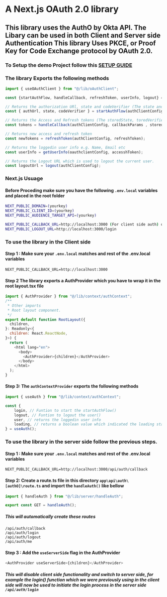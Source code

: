 # A Next.js OAuth 2.0 library

## This library uses the AuthO by Okta API. The Libary can be used in both Client and Server side Authentication This library Uses PKCE, or Proof Key for Code Exchange protocol by OAuth 2.0.


### To Setup the demo Project follow this [SETUP GUIDE](./SETUP.md)


### The library Exports the following methods
```js
import { useOAuthClient } from "@/lib/oAuthClient";

const {startAuthFlow, handleCallback, refreshToken, userInfo, logout} = useOAuthClient();

// Returns the authorization URl, state and codeVerifier (The state and codeVerifier is used in the server side to set cookies)
const { authUrl, state, codeVerifier } = startAuthFlow(authClientConfig);

// Returns the Access and Refresh tokens (The storedState, toredVerifier are optional parameters these are passed during server side auth
const tokens = handleCallback(authClientConfig, callbackParams , storedState?, toredVerifier?);

// Returns new access and refresh token
const newTokens = refreshToken(authClientConfig, refreshToken);

// Returns the loggedin user info e.g. Name, Email etc
const userInfo = getUserInfo(oauthclientConfig, accesshToken);

// Returns the Logout URL which is used to logout the current user.
const logoutUrl = logout(authClientConfig);
```

### Next.js Usuage

#### Before Proceding make sure you have the following `.env.local` variables and placed in the root folder

```bash
NEXT_PUBLIC_DOMAIN=(yourkey)
NEXT_PUBLIC_CLIENT_ID=(yourkey)
NEXT_PUBLIC_AUDIENCE_TARGET_API=(yourkey)

NEXT_PUBLIC_CALLBACK_URL=http://localhost:3000 (For client side auth) or http://localhost:3000/api/auth/callback (For server side auth)
NEXT_PUBLIC_LOGOUT_URL=http://localhost:3000/login
```

### To use the library in the Client side

#### Step 1 : Make sure your `.env.local` matches and rest of the .env.local variables

```
NEXT_PUBLIC_CALLBACK_URL=http://localhost:3000
```

#### Step 2 The library exports a AuthProvider which you have to wrap it in the root layout.tsx file

```js
import { AuthProvider } from "@/lib/context/authContext";
/**
 * Other imports
 * Root layout component.
 */
export default function RootLayout({
  children,
}: Readonly<{
  children: React.ReactNode,
}>) {
  return (
    <html lang="en">
      <body>
        <AuthProvider>{children}</AuthProvider>
      </body>
    </html>
  );
}
```

#### Step 3: The `authContextProvider` exports the following methods
```js
import { useAuth } from "@/lib/context/authContext";

const {
    login, // Funtion to start the startAuthFlow()
    logout, // Funtion to logout the user()
    user, // returns the loggedin user info
    loading, // returns a boolean value which indicated the loading state of the user 
} = useAuth();
```

### To use the library in the server side follow the previous steps.

#### Step 1 : Make sure your `.env.local` matches and rest of the .env.local variables
```
NEXT_PUBLIC_CALLBACK_URL=http://localhost:3000/api/auth/callback
```

#### Step 2: Create a route.ts file in this directory `app\api\auth\[authO]\route.ts` and import the `handleAuth()` like bellow

```js
import { handleAuth } from "@/lib/server/handleAuth";

export const GET = handleAuth();
```
##### This will automatically create these routes
```
/api/auth/callback
/api/auth/login
/api/auth/logout
/api/auth/me
```

#### Step 3 : Add the `useServerSide` flag in the AuthProvider
```js
<AuthProvider useServerSide>{children}</AuthProvider>
```
##### This will disable client side functionality and switch to server side, for example the login() function which we were previously using in the client side will now be used to initiate the login process in the server side `/api/auth/login`


